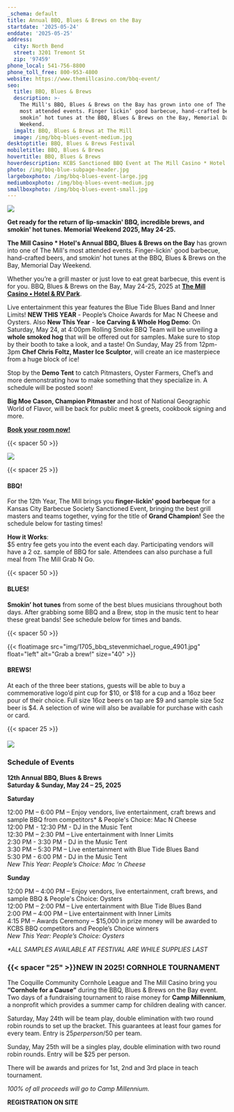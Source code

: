 ```yaml
---
_schema: default
title: Annual BBQ, Blues & Brews on the Bay
startdate: '2025-05-24'
enddate: '2025-05-25'
address:
  city: North Bend
  street: 3201 Tremont St
  zip: '97459'
phone_local: 541-756-8800
phone_toll_free: 800-953-4800
website: https://www.themillcasino.com/bbq-event/
seo:
  title: BBQ, Blues & Brews
  description: >-
    The Mill's BBQ, Blues & Brews on the Bay has grown into one of The Mill's
    most attended events. Finger lickin’ good barbecue, hand-crafted beers and
    smokin’ hot tunes at the BBQ, Blues & Brews on the Bay, Memorial Day
    Weekend.
  imgalt: BBQ, Blues & Brews at The Mill
  image: /img/bbq-blues-event-medium.jpg
desktoptitle: BBQ, Blues & Brews Festival
mobiletitle: BBQ, Blues & Brews
hovertitle: BBQ, Blues & Brews
hoverdescription: KCBS Sanctioned BBQ Event at The Mill Casino * Hotel!
photo: /img/bbq-blue-subpage-header.jpg
largeboxphoto: /img/bbq-blues-event-large.jpg
mediumboxphoto: /img/bbq-blues-event-medium.jpg
smallboxphoto: /img/bbq-blues-event-small.jpg
---
```

![](/img/bbq-blues-brews-logo-695px.jpg)

**Get ready for the return of lip-smackin' BBQ, incredible brews, and smokin' hot tunes. Memorial Weekend 2025, May 24-25.**

**The Mill Casino \* Hotel's Annual BBQ, Blues & Brews on the Bay** has grown into one of The Mill's most attended events. Finger-lickin' good barbecue, hand-crafted beers, and smokin’ hot tunes at the BBQ, Blues & Brews on the Bay, Memorial Day Weekend.

Whether you’re a grill master or just love to eat great barbecue, this event is for you. BBQ, Blues & Brews on the Bay, May 24-25, 2025 at [**The Mill Casino • Hotel & RV Park**](https://www.themillcasino.com/).

Live entertainment this year features the Blue Tide Blues Band and Inner Limits! **NEW THIS YEAR** - People’s Choice Awards for Mac N Cheese and Oysters. Also **New This Year** - **Ice Carving & Whole Hog Demo**: On Saturday, May 24, at 4:00pm Rolling Smoke BBQ Team will be unveiling a **whole smoked hog** that will be offered out for samples. Make sure to stop by their booth to take a look, and a taste! On Sunday, May 25 from 12pm-3pm **Chef Chris Foltz, Master Ice Sculptor**, will create an ice masterpiece from a huge block of ice!

Stop by the **Demo Tent** to catch Pitmasters, Oyster Farmers, Chef’s and more demonstrating how to make something that they specialize in. A schedule will be posted soon!

**Big Moe Cason, Champion Pitmaster** and host of National Geographic World of Flavor, will be back for public meet & greets, cookbook signing and more.

[**Book your room now!**](https://oregonsadventurecoast.com/lodging/ "Lodging on Oregon's Adventure Coast!")

{{< spacer 50 >}}

![](/img/bbq-blue-subpage-header.jpg)

{{< spacer 25 >}}

#### BBQ!

For the 12th Year, The Mill brings you **finger-lickin' good barbeque** for a Kansas City Barbecue Society Sanctioned Event, bringing the best grill masters and teams together, vying for the title of **Grand Champion!** See the schedule below for tasting times!

**How it Works**:<br>$5 entry fee gets you into the event each day. Participating vendors will have a 2 oz. sample of BBQ for sale. Attendees can also purchase a full meal from The Mill Grab N Go.

{{< spacer 50 >}}

#### BLUES!

**Smokin’ hot tunes** from some of the best blues musicians throughout both days. After grabbing some BBQ and a Brew, stop in the music tent to hear these great bands! See schedule below for times and bands.

{{< spacer 50 >}}

{{< floatimage src="img/1705_bbq_stevenmichael_rogue_4901.jpg" float="left" alt="Grab a brew!" size="40" >}}

#### BREWS!

At each of the three beer stations, guests will be able to buy a commemorative logo’d pint cup for $10, or $18 for a cup and a 16oz beer pour of their choice. Full size 16oz beers on tap are $9 and sample size 5oz beer is $4. A selection of wine will also be available for purchase with cash or card.

{{< spacer 25 >}}

####

![](/img/bbq-blues-brews-competition-vendor.jpg)

### Schedule of Events

**12th Annual BBQ, Blues & Brews <br>Saturday & Sunday, May 24 – 25, 2025**

**Saturday**

12:00 PM – 6:00 PM – Enjoy vendors, live entertainment, craft brews and sample BBQ from competitors\* & People's Choice: Mac N Cheese<br>12:00 PM - 12:30 PM - DJ in the Music Tent<br>12:30 PM – 2:30 PM – Live entertainment with Inner Limits<br>2:30 PM - 3:30 PM - DJ in the Music Tent<br>3:30 PM – 5:30 PM – Live entertainment with Blue Tide Blues Band<br>5:30 PM - 6:00 PM - DJ in the Music Tent<br>*New This Year: People’s Choice: Mac ‘n Cheese*

**Sunday**

12:00 PM – 4:00 PM – Enjoy vendors, live entertainment, craft brews, and sample BBQ & People's Choice: Oysters<br>12:00 PM – 2:00 PM – Live entertainment with Blue Tide Blues Band<br>2:00 PM – 4:00 PM – Live entertainment with Inner Limits<br>4:15 PM – Awards Ceremony – $15,000 in prize money will be awarded to KCBS BBQ competitors and People’s Choice winners<br>*New This Year: People’s Choice: Oysters*

*\*ALL SAMPLES AVAILABLE AT FESTIVAL ARE WHILE SUPPLIES LAST*

### {{< spacer "25" >}}NEW IN 2025! CORNHOLE TOURNAMENT

The Coquille Community Cornhole League and The Mill Casino bring you **“Cornhole for a Cause”** during the BBQ, Blues & Brews on the Bay event. Two days of a fundraising tournament to raise money for **Camp Millennium**, a nonprofit which provides a summer camp for children dealing with cancer.

Saturday, May 24th will be team play, double elimination with two round robin rounds to set up the bracket. This guarantees at least four games for every team. Entry is $25 per person/$50 per team.

Sunday, May 25th will be a singles play, double elimination with two round robin rounds. Entry will be $25 per person.

There will be awards and prizes for 1st, 2nd and 3rd place in teach tournament.

*100% of all proceeds will go to Camp Millennium.*

**REGISTRATION ON SITE**

&nbsp;